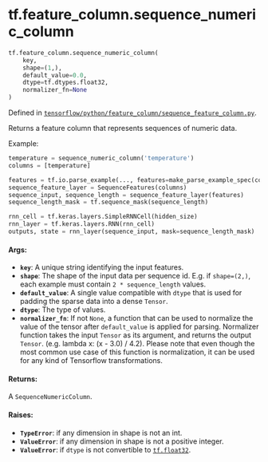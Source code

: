 <div itemscope itemtype="http://developers.google.com/ReferenceObject">
<meta itemprop="name" content="tf.feature_column.sequence_numeric_column" />
<meta itemprop="path" content="Stable" />
</div>

# tf.feature_column.sequence_numeric_column

``` python
tf.feature_column.sequence_numeric_column(
    key,
    shape=(1,),
    default_value=0.0,
    dtype=tf.dtypes.float32,
    normalizer_fn=None
)
```



Defined in [`tensorflow/python/feature_column/sequence_feature_column.py`](/code/stable/tensorflow/python/feature_column/sequence_feature_column.py).

Returns a feature column that represents sequences of numeric data.

Example:

```python
temperature = sequence_numeric_column('temperature')
columns = [temperature]

features = tf.io.parse_example(..., features=make_parse_example_spec(columns))
sequence_feature_layer = SequenceFeatures(columns)
sequence_input, sequence_length = sequence_feature_layer(features)
sequence_length_mask = tf.sequence_mask(sequence_length)

rnn_cell = tf.keras.layers.SimpleRNNCell(hidden_size)
rnn_layer = tf.keras.layers.RNN(rnn_cell)
outputs, state = rnn_layer(sequence_input, mask=sequence_length_mask)
```

#### Args:

* <b>`key`</b>: A unique string identifying the input features.
* <b>`shape`</b>: The shape of the input data per sequence id. E.g. if `shape=(2,)`,
    each example must contain `2 * sequence_length` values.
* <b>`default_value`</b>: A single value compatible with `dtype` that is used for
    padding the sparse data into a dense `Tensor`.
* <b>`dtype`</b>: The type of values.
* <b>`normalizer_fn`</b>: If not `None`, a function that can be used to normalize the
    value of the tensor after `default_value` is applied for parsing.
    Normalizer function takes the input `Tensor` as its argument, and returns
    the output `Tensor`. (e.g. lambda x: (x - 3.0) / 4.2). Please note that
    even though the most common use case of this function is normalization, it
    can be used for any kind of Tensorflow transformations.


#### Returns:

A `SequenceNumericColumn`.


#### Raises:

* <b>`TypeError`</b>: if any dimension in shape is not an int.
* <b>`ValueError`</b>: if any dimension in shape is not a positive integer.
* <b>`ValueError`</b>: if `dtype` is not convertible to <a href="../../tf/dtypes.md#float32"><code>tf.float32</code></a>.